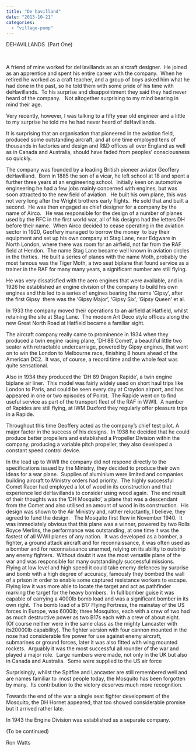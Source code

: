 ```yaml
---
title: "De havilland"
date: "2013-10-21"
categories: 
  - "village-pump"
---
```


DEHAVILLANDS  (Part One)

 

A friend of mine worked for deHavillands as an aircraft designer.  He joined as an apprentice and spent his entire career with the company.  When he retired he worked as a craft teacher, and a group of boys asked him what he had done in the past, so he told them with some pride of his time with deHavillands.  To his surprise and disappointment they said they had never heard of the company.   Not altogether surprising to my mind bearing in mind their age.

Very recently, however, I was talking to a fifty year old engineer and a little to my surprise he told me he had never heard of deHavillands.

It is surprising that an organisation that pioneered in the aviation field, produced some outstanding aircraft, and at one time employed tens of thousands in factories and design and R&D offices all over England as well as in Canada and Australia, should have faded from peoples’ consciousness so quickly.

The company was founded by a leading British pioneer aviator Geoffery deHavilland.  Born in 1885 the son of a vicar, he left school at 18 and spent a further three years at an engineering school.  Initially keen on automotive engineering he had a few jobs mainly concerned with engines, but was soon attracted to the new field of aviation.  He built his own plane, this was not very long after the Wright brothers early flights.  He sold that and built a second.  He was then engaged as chief designer for a company by the name of Airco.   He was responsible for the design of a number of planes used by the RFC in the first world war, all of his designs had the letters DH before their name.  When Airco decided to cease operating in the aviation sector in 1920, Geoffery managed to borrow the money  to buy their equipment and set up his own company at Stag Lane, near Edgware in North London, where there was room for an airfield, not far from the RAF field at Hendon.  The name Stag Lane became well known in aviation circles in the thirties.  He built a series of planes with the name Moth, probably the most famous was the Tiger Moth, a two seat biplane that found service as a trainer in the RAF for many many years, a significant number are still flying.

He was very dissatisfied with the aero engines that were available, and in 1926 he established an engine division of the company to build his own engines and this led to a series of engines bearing the name ‘Gipsy’, after the first Gipsy  there was the ‘Gipsy Major’, ‘Gipsy Six’, ‘Gipsy Queen’ et al.

In 1933 the company moved their operations to an airfield at Hatfield, whilst retaining the site at Stag Lane.  The modern Art Deco style offices along the new Great North Road at Hatfield became a familiar sight.

The aircraft company really came to prominence in 1934 when they produced a twin engine racing plane, ’DH 88 Comet’, a beautiful little two seater with retractable undercarriage, powered by Gipsy engines, that went on to win the London to Melbourne race, finishing 8 hours ahead of the American DC2.  It was, of course, a record time and the whole feat was quite sensational.

Also in 1934 they produced the ‘DH 89 Dragon Rapide’, a twin engine biplane air liner.  This model was fairly widely used on short haul trips like London to Paris, and could be seen every day at Croydon airport, and has appeared in one or two episodes of Poirot.  The Rapide went on to find useful service as part of the transport fleet of the RAF in WWII.  A number of Rapides are still flying, at IWM Duxford they regularly offer pleasure trips in a Rapide.

Throughout this time Geoffery acted as the company’s chief test pilot. A major factor in the success of his designs.  In 1938 he decided that he could produce better propellers and established a Propeller Division within the company, producing a variable pitch propeller, they also developed a constant speed control device.

In the lead up to WWII the company did not respond directly to the specifications issued by the Ministry, they decided to produce their own ideas for a war plane.  Supplies of aluminium were limited and companies building aircraft to Ministry orders had priority.  The highly successful Comet Racer had employed a lot of wood in its construction and that experience led deHavillands to consider using wood again.  The end result of their thoughts was the ‘DH Mosquito’, a plane that was a descendant from the Comet and also utilised an amount of wood in its construction.  His design was shown to the Air Ministry and, rather reluctantly, I believe, they agreed to fund the design.   The Mosquito first flew in November 1940.  It was immediately obvious that this plane was a winner, powered by two Rolls Royce Merlins, the performance was outstanding, at one time it was the fastest of all WWII planes of any nation.  It was developed as a bomber, a fighter, a ground attack aircraft and for reconnaissance, it was often used as a bomber and for reconnaissance unarmed, relying on its ability to outstrip any enemy fighters.  Without doubt it was the most versatile plane of the war and was responsible for many outstandingly successful missions.  Flying at low level and high speed it could take enemy defences by surprise and bomb with a high degree of accuracy, famously they bombed the wall of a prison in order to enable some captured resistance workers to escape.  Flying low it was more able to locate the target and act as pathfinder marking the target for the heavy bombers.  In full bomber guise it was capable of carrying a 4000lb bomb load and was a significant bomber in its own right.  The bomb load of a B17 Flying Fortress, the mainstay of the US forces in Europe, was 6000lb; three Mosquitos, each with a crew of two had as much destructive power as two B17s each with a crew of about eight.  (Of course neither were in the same class as the mighty Lancaster with its20000lb capability). The fighter version with four cannon mounted in the nose had considerable fire power for use against enemy aircraft, submarines or ground forces, later it was also fitted with wing mounted rockets.  Arguably it was the most successful all rounder of the war and played a major role.  Large numbers were made, not only in the UK but also in Canada and Australia.  Some were supplied to the US air force

Surprisingly, whilst the Spitfire and Lancaster are still remembered well and are names familiar to  most people today, the Mosquito has been forgotten by many.  Its contribution to the victory deserves much more recognition.

Towards the end of the war a single seat fighter development of the Mosquito, the DH Hornet appeared, that too showed considerable promise but it arrived rather late.

In 1943 the Engine Division was established as a separate company.

(To be continued)

Ron Watts
